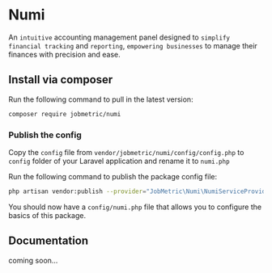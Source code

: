 # Numi

An `intuitive` accounting management panel designed to `simplify financial tracking` and `reporting`, `empowering businesses` to manage their finances with precision and ease.

## Install via composer

Run the following command to pull in the latest version:

```bash
composer require jobmetric/numi
```

### Publish the config
Copy the `config` file from `vendor/jobmetric/numi/config/config.php` to `config` folder of your Laravel application and rename it to `numi.php`

Run the following command to publish the package config file:

```bash
php artisan vendor:publish --provider="JobMetric\Numi\NumiServiceProvider" --tag="numi-config"
```

You should now have a `config/numi.php` file that allows you to configure the basics of this package.

## Documentation

coming soon...
